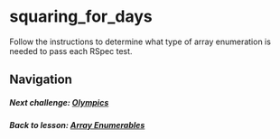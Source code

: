 # squaring_for_days
Follow the instructions to determine what type of array enumeration is needed to pass each RSpec test. 

## Navigation  
##### Next challenge: [Olympics](https://github.com/Coderdotnew/intro_web_apps_dgm/tree/master/05_class/02_array_enumerables/code/02_olympics) 
##### Back to lesson: [Array Enumerables](https://github.com/Coderdotnew/intro_web_apps_dgm/tree/master/05_class/02_array_enumerables) 